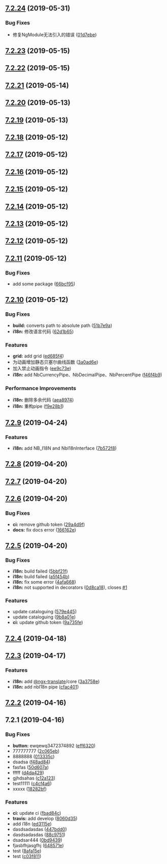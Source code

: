 <a name="7.2.24"></a>
## [7.2.24](https://github.com/laixiangran/ng-xdesign-test/compare/7.2.23...7.2.24) (2019-05-31)


### Bug Fixes

* 修复NgModule无法引入的错误 ([01d7ebe](https://github.com/laixiangran/ng-xdesign-test/commit/01d7ebe))



<a name="7.2.23"></a>
## [7.2.23](https://github.com/laixiangran/ng-xdesign-test/compare/7.2.22...7.2.23) (2019-05-15)



<a name="7.2.22"></a>
## [7.2.22](https://github.com/laixiangran/ng-xdesign-test/compare/7.2.21...7.2.22) (2019-05-15)



<a name="7.2.21"></a>
## [7.2.21](https://github.com/laixiangran/ng-xdesign-test/compare/7.2.20...7.2.21) (2019-05-14)



<a name="7.2.20"></a>
## [7.2.20](https://github.com/laixiangran/ng-xdesign-test/compare/7.2.19...7.2.20) (2019-05-13)



<a name="7.2.19"></a>
## [7.2.19](https://github.com/laixiangran/ng-xdesign-test/compare/7.2.18...7.2.19) (2019-05-13)



<a name="7.2.18"></a>
## [7.2.18](https://github.com/laixiangran/ng-xdesign-test/compare/7.2.17...7.2.18) (2019-05-12)



<a name="7.2.17"></a>
## [7.2.17](https://github.com/laixiangran/ng-xdesign-test/compare/7.2.16...7.2.17) (2019-05-12)



<a name="7.2.16"></a>
## [7.2.16](https://github.com/laixiangran/ng-xdesign-test/compare/7.2.15...7.2.16) (2019-05-12)



<a name="7.2.15"></a>
## [7.2.15](https://github.com/laixiangran/ng-xdesign-test/compare/7.2.14...7.2.15) (2019-05-12)



<a name="7.2.14"></a>
## [7.2.14](https://github.com/laixiangran/ng-xdesign-test/compare/7.2.13...7.2.14) (2019-05-12)



<a name="7.2.13"></a>
## [7.2.13](https://github.com/laixiangran/ng-xdesign-test/compare/7.2.12...7.2.13) (2019-05-12)



<a name="7.2.12"></a>
## [7.2.12](https://github.com/laixiangran/ng-xdesign-test/compare/7.2.11...7.2.12) (2019-05-12)



<a name="7.2.11"></a>
## [7.2.11](https://github.com/laixiangran/ng-xdesign-test/compare/7.2.10...7.2.11) (2019-05-12)


### Bug Fixes

* add some package ([66bcf95](https://github.com/laixiangran/ng-xdesign-test/commit/66bcf95))



<a name="7.2.10"></a>
## [7.2.10](https://github.com/laixiangran/ng-xdesign-test/compare/7.2.9...7.2.10) (2019-05-12)


### Bug Fixes

* **build:** converts path to absolute path ([51b7e9a](https://github.com/laixiangran/ng-xdesign-test/commit/51b7e9a))
* **i18n:** 修改语言代码 ([62d1b65](https://github.com/laixiangran/ng-xdesign-test/commit/62d1b65))


### Features

* **grid:** add grid ([ed685f4](https://github.com/laixiangran/ng-xdesign-test/commit/ed685f4))
* 为动画增加静态贝塞尔曲线函数 ([3a0ad6e](https://github.com/laixiangran/ng-xdesign-test/commit/3a0ad6e))
* 加入禁止动画指令 ([ee9c73e](https://github.com/laixiangran/ng-xdesign-test/commit/ee9c73e))
* **i18n:** add NbCurrencyPipe、NbDecimalPipe、NbPercentPipe ([f46f4b9](https://github.com/laixiangran/ng-xdesign-test/commit/f46f4b9))


### Performance Improvements

* **i18n:** 删除多余代码 ([aea8974](https://github.com/laixiangran/ng-xdesign-test/commit/aea8974))
* **i18n:** 重构pipe ([f9e28b1](https://github.com/laixiangran/ng-xdesign-test/commit/f9e28b1))



<a name="7.2.9"></a>
## [7.2.9](https://github.com/laixiangran/ng-xdesign-test/compare/7.2.8...7.2.9) (2019-04-24)


### Features

* **i18n:** add NB_I18N and NbI18nInterface ([7b572f8](https://github.com/laixiangran/ng-xdesign-test/commit/7b572f8))



<a name="7.2.8"></a>
## [7.2.8](https://github.com/laixiangran/ng-xdesign-test/compare/7.2.7...7.2.8) (2019-04-20)



<a name="7.2.7"></a>
## [7.2.7](https://github.com/laixiangran/ng-xdesign-test/compare/7.2.6...7.2.7) (2019-04-20)



<a name="7.2.6"></a>
## [7.2.6](https://github.com/laixiangran/ng-xdesign-test/compare/7.2.5...7.2.6) (2019-04-20)


### Bug Fixes

* **ci:** remove github token ([29a4d9f](https://github.com/laixiangran/ng-xdesign-test/commit/29a4d9f))
* **docs:** fix docs error ([166162e](https://github.com/laixiangran/ng-xdesign-test/commit/166162e))



<a name="7.2.5"></a>
## [7.2.5](https://github.com/laixiangran/ng-xdesign-test/compare/7.2.4...7.2.5) (2019-04-20)


### Bug Fixes

* **i18n:** build failed ([5bbf21f](https://github.com/laixiangran/ng-xdesign-test/commit/5bbf21f))
* **i18n:** build failed ([a5f454b](https://github.com/laixiangran/ng-xdesign-test/commit/a5f454b))
* **i18n:** fix some error ([4afa668](https://github.com/laixiangran/ng-xdesign-test/commit/4afa668))
* **i18n:** not supported in decorators ([0d8ca18](https://github.com/laixiangran/ng-xdesign-test/commit/0d8ca18)), closes [#1](https://github.com/laixiangran/ng-xdesign-test/issues/1)


### Features

* update cataloguing ([579e445](https://github.com/laixiangran/ng-xdesign-test/commit/579e445))
* update cataloguing ([9b8a01e](https://github.com/laixiangran/ng-xdesign-test/commit/9b8a01e))
* **ci:** update github token ([9a735fe](https://github.com/laixiangran/ng-xdesign-test/commit/9a735fe))



<a name="7.2.4"></a>
## [7.2.4](https://github.com/laixiangran/ng-xdesign-test/compare/7.2.3...7.2.4) (2019-04-18)



<a name="7.2.3"></a>
## [7.2.3](https://github.com/laixiangran/ng-xdesign-test/compare/7.2.2...7.2.3) (2019-04-17)


### Features

* **i18n:** add [@ngx-translate](https://github.com/ngx-translate)/core ([3a3758e](https://github.com/laixiangran/ng-xdesign-test/commit/3a3758e))
* **i18n:** add nbI18n pipe ([cfac401](https://github.com/laixiangran/ng-xdesign-test/commit/cfac401))



<a name="7.2.2"></a>
## [7.2.2](https://github.com/laixiangran/ng-xdesign-test/compare/7.2.1...7.2.2) (2019-04-16)



<a name="7.2.1"></a>
## 7.2.1 (2019-04-16)


### Bug Fixes

* **button:** ewqewq3472374892 ([eff6320](https://github.com/laixiangran/ng-xdesign-test/commit/eff6320))
* 777777777 ([2c065eb](https://github.com/laixiangran/ng-xdesign-test/commit/2c065eb))
* 8888888 ([013335c](https://github.com/laixiangran/ng-xdesign-test/commit/013335c))
* dsadsa ([f48ad84](https://github.com/laixiangran/ng-xdesign-test/commit/f48ad84))
* fasfas ([50d607a](https://github.com/laixiangran/ng-xdesign-test/commit/50d607a))
* fffff ([d4da429](https://github.com/laixiangran/ng-xdesign-test/commit/d4da429))
* gjhdsahas ([c12a123](https://github.com/laixiangran/ng-xdesign-test/commit/c12a123))
* test11111 ([c4cf4a6](https://github.com/laixiangran/ng-xdesign-test/commit/c4cf4a6))
* xxxxx ([18282bf](https://github.com/laixiangran/ng-xdesign-test/commit/18282bf))


### Features

* **ci:** update ci ([fbad84c](https://github.com/laixiangran/ng-xdesign-test/commit/fbad84c))
* **travis:** add develop ([8060d35](https://github.com/laixiangran/ng-xdesign-test/commit/8060d35))
* add i18n ([ed3115e](https://github.com/laixiangran/ng-xdesign-test/commit/ed3115e))
* dasdsadasdas ([447bdd0](https://github.com/laixiangran/ng-xdesign-test/commit/447bdd0))
* dasdsadasdas ([88c9751](https://github.com/laixiangran/ng-xdesign-test/commit/88c9751))
* dsadsar444 ([0bd9439](https://github.com/laixiangran/ng-xdesign-test/commit/0bd9439))
* fjasbfhjasgfhj ([648571e](https://github.com/laixiangran/ng-xdesign-test/commit/648571e))
* test ([8afa15e](https://github.com/laixiangran/ng-xdesign-test/commit/8afa15e))
* test ([c03f811](https://github.com/laixiangran/ng-xdesign-test/commit/c03f811))



